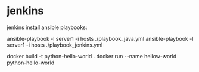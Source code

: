 # jenkins
jenkins install ansible playbooks:

ansible-playbook -l server1 -i hosts ./playbook_java.yml
ansible-playbook -l server1 -i hosts ./playbook_jenkins.yml

docker build -t python-hello-world .
docker run --name  hellow-world  python-hello-world
